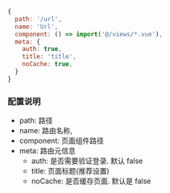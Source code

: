 ```js
{
  path: '/url',
  name: 'Url',
  component: () => import('@/views/*.vue'),
  meta: {
    auth: true,
    title: 'title',
    noCache: true,
  }
}
```
### 配置说明
- path: 路径
- name: 路由名称, 
- component: 页面组件路径
- meta: 路由元信息
  - auth: 是否需要验证登录. 默认 false
  - title: 页面标题(推荐设置)
  - noCache: 是否缓存页面. 默认是 false